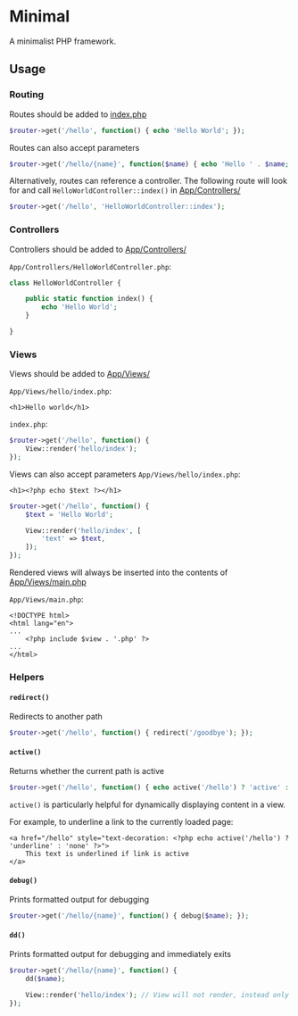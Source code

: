 # Minimal

A minimalist PHP framework.

## Usage
### Routing
Routes should be added to [index.php](index.php)
```php
$router->get('/hello', function() { echo 'Hello World'; });
```

Routes can also accept parameters
```php
$router->get('/hello/{name}', function($name) { echo 'Hello ' . $name; });
```

Alternatively, routes can reference a controller. The following route will look for and call `HelloWorldController::index()` in [App/Controllers/](App/Controllers/)

```php
$router->get('/hello', 'HelloWorldController::index');
```

### Controllers
Controllers should be added to [App/Controllers/](App/Controllers/)

`App/Controllers/HelloWorldController.php`:

```php
class HelloWorldController {

    public static function index() {
        echo 'Hello World';
    }

}
```

### Views
Views should be added to [App/Views/](App/Views/)

`App/Views/hello/index.php`:

```html+php
<h1>Hello world</h1>
```

`index.php`:

```php
$router->get('/hello', function() {
    View::render('hello/index');
});
```

Views can also accept parameters
`App/Views/hello/index.php`:

```html+php
<h1><?php echo $text ?></h1>
```

```php
$router->get('/hello', function() {
    $text = 'Hello World';

    View::render('hello/index', [
        'text' => $text,
    ]);
});
```

Rendered views will always be inserted into the contents of [App/Views/main.php](App/Views/main.php)

`App/Views/main.php`:
```html+php
<!DOCTYPE html>
<html lang="en">
...
    <?php include $view . '.php' ?>
...
</html>
```

### Helpers

#### `redirect()`
Redirects to another path
```php
$router->get('/hello', function() { redirect('/goodbye'); });
```

#### `active()`
Returns whether the current path is active
```php
$router->get('/hello', function() { echo active('/hello') ? 'active' : 'inactive'; });
```

`active()` is particularly helpful for dynamically displaying content in a view.

For example, to underline a link to the currently loaded page:
```html+php
<a href="/hello" style="text-decoration: <?php echo active('/hello') ? 'underline' : 'none' ?>">
    This text is underlined if link is active
</a>
```

#### `debug()`
Prints formatted output for debugging
```php
$router->get('/hello/{name}', function() { debug($name); });
```

#### `dd()`
Prints formatted output for debugging and immediately exits
```php
$router->get('/hello/{name}', function() {
    dd($name);

    View::render('hello/index'); // View will not render, instead only the debug statement will show
});
```
